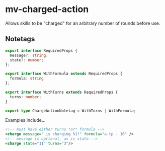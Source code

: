 # mv-charged-action
Allows skills to be "charged" for an arbitrary number of rounds before use.

## Notetags

```typescript
export interface RequiredProps {
  message?: string;
  state?: number;
};

export interface WithFormula extends RequiredProps {
  formula: string
};

export interface WithTurns extends RequiredProps {
  turns: number;
}

export type ChargeActionNotetag = WithTurns | WithFormula;
```

Examples include...

```xml
<!-- must have either turns *or* formula -->
<charge message=" is charging %1!" formula="a.tp - 10" />
<!-- message is optional, as is state -->
<charge state="11" turns="3"/>
```
